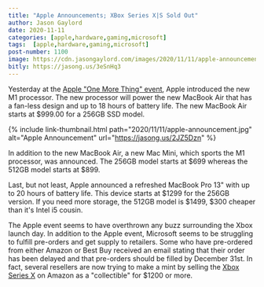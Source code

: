 ```yaml
---
title: "Apple Announcements; XBox Series X|S Sold Out"
author: Jason Gaylord
date: 2020-11-11
categories: [apple,hardware,gaming,microsoft]
tags:  [apple,hardware,gaming,microsoft]
post-number: 1100
image: https://cdn.jasongaylord.com/images/2020/11/11/apple-announcement.jpg
bitly: https://jasong.us/3eSnHq3
---
```


Yesterday at the [Apple "One More Thing" event](https://jasong.us/2TWIHSX), Apple introduced the new M1 processor. The new processor will power the new MacBook Air that has a fan-less design and up to 18 hours of battery life. The new MacBook Air starts at $999.00 for a 256GB SSD model. 

{% include link-thumbnail.html path="2020/11/11/apple-announcement.jpg" alt="Apple Announcement" url="https://jasong.us/2JZ5Dzn" %}

In addition to the new MacBook Air, a new Mac Mini, which sports the M1 processor, was announced. The 256GB model starts at $699 whereas the 512GB model starts at $899.

Last, but not least, Apple announced a refreshed MacBook Pro 13" with up to 20 hours of battery life. This device starts at $1299 for the 256GB version. If you need more storage, the 512GB model is $1499, $300 cheaper than it's Intel i5 cousin.

The Apple event seems to have overthrown any buzz surrounding the Xbox launch day. In addition to the Apple event, Microsoft seems to be struggling to fulfill pre-orders and get supply to retailers. Some who have pre-ordered from either Amazon or Best Buy received an email stating that their order has been delayed and that pre-orders should be filled by December 31st. In fact, several resellers are now trying to make a mint by selling the [Xbox Series X](https://amzn.to/36mHU3w) on Amazon as a "collectible" for $1200 or more.